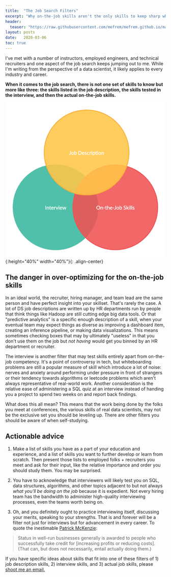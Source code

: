 ```yaml
---
title:  "The Job Search Filters"
excerpt: "Why on-the-job skills aren't the only skills to keep sharp while job searching"
header:
  teaser: "https://raw.githubusercontent.com/mefrem/mefrem.github.io/master/assets/images/job_filters/job-filters.png"
layout: posts
date:   2020-03-06
toc: true
---
```

I've met with a number of instructors, employed engineers, and technical recruiters and one aspect of the job search keeps jumping out to me. While I'm writing from the perspective of a data scientist, it likely applies to every industry and career.

**When it comes to the job search, there is not one set of skills to know but more like three: the skills listed in the job description, the skills tested in the interview, and then the actual on-the-job skills.**

![The Job Filters](/assets/images/job_filters/job-filters.png "The Job Filters"){:height="40%" width="40%"}{: .align-center}

## The danger in over-optimizing for the on-the-job skills

In an ideal world, the recruiter, hiring manager, and team lead are the same person and have perfect insight into your skillset. That's rarely the case. A lot of DS job descriptions are written up by HR departments run by people that think things like Hadoop are still cutting edge big data tools. Or that "predictive analytics" is a specific enough description of a skill, when your eventual team may expect things as diverse as improving a dashboard item, creating an inference pipeline, or making data visualizations. This means sometimes checking boxes that may by ultimately "useless" in that you don't use them on the job but *not having* would get you binned by an HR department or recruiter.

The interview is another filter that may test skills entirely apart from on-the-job competency. It's a point of controversy in tech, but whiteboarding problems are still a popular measure of skill which introduce a lot of noise: nerves and anxiety around performing under pressure in front of strangers or their tendency towards algorithms or leetcode problems which aren't always representative of real-world work. Another consideration is the relative ease of administering a SQL quiz at an interview instead of handing you a project to spend two weeks on and report back findings.

What does this all mean? This means that the work being done by the folks you meet at conferences, the various skills of real data scientists, may not be the exclusive set you should be leveling up. There are other filters you should be aware of when self-studying.

## Actionable advice

1) Make a list of skills you have as a part of your education and experience, and a list of skills you want to further develop or learn from scratch. Then present those lists to employed folks + recruiters you meet and ask for their input, like the relative importance and order you should study them. You may be surprised.

2) You have to acknowledge that interviewers will likely test you on SQL, data structures, algorithms, and other topics adjacent to but not always *what you'll be doing on the job* because it is expedient. Not every hiring team has the bandwidth to administer high-quality interviewing processes, even the teams worth being on.

3) Oh, and you definitely ought to practice interviewing itself, discussing your merits, speaking to your strengths. That is and forever will be a filter not just for interviews but for advancement in every career. To quote the inestimable [Patrick McKenzie](https://www.kalzumeus.com/2011/10/28/dont-call-yourself-a-programmer/):

>Status in well-run businesses generally is awarded to people who successfully take credit for [increasing profits or reducing costs]. (That can, but does not necessarily, entail actually doing them.)

If you have specific ideas about skills that fit into one of these filters of 1) job description skills, 2) interview skills, and 3) actual job skills, please [shoot me an email.](mailto:maxim.efremov@gmail.com)
